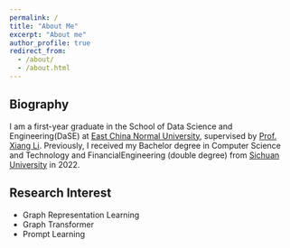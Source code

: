 ```yaml
---
permalink: /
title: "About Me"
excerpt: "About me"
author_profile: true
redirect_from: 
  - /about/
  - /about.html
---
```


## Biography

I am a first-year graduate in the School of Data Science and Engineering(DaSE) at [East China Normal University](https://www.ecnu.edu.cn), supervised by [Prof. Xiang Li](https://lixiang3776.github.io/). Previously, I received my Bachelor degree in Computer Science and Technology and FinancialEngineering (double degree) from [Sichuan University](https://www.scu.edu.cn
) in 2022.

## Research Interest
- Graph Representation Learning
- Graph Transformer
- Prompt Learning
